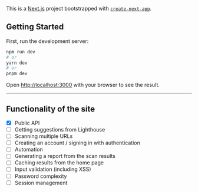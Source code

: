 This is a [Next.js](https://nextjs.org/) project bootstrapped with [`create-next-app`](https://github.com/vercel/next.js/tree/canary/packages/create-next-app).

## Getting Started

First, run the development server:

```bash
npm run dev
# or
yarn dev
# or
pnpm dev
```

Open [http://localhost:3000](http://localhost:3000) with your browser to see the result.

---

<!-- ## Limiting the API request (our server is only free tier)
- [ ] Limiting outsiders by requiring a unique authentication key that is only accessible with an account.
- [ ] Limiting server traffic by allowing only one request (with a maximum of two URLs) per minute.
- [ ] Caching the scan result from the home page to avoid unnecessary rescanning. -->

## Functionality of the site

- [x] Public API
- [ ] Getting suggestions from Lighthouse
- [ ] Scanning multiple URLs
- [ ] Creating an account / signing in with authentication
- [ ] Automation
- [ ] Generating a report from the scan results
- [ ] Caching results from the home page
- [ ] Input validation (including XSS)
- [ ] Password complexity
- [ ] Session management
